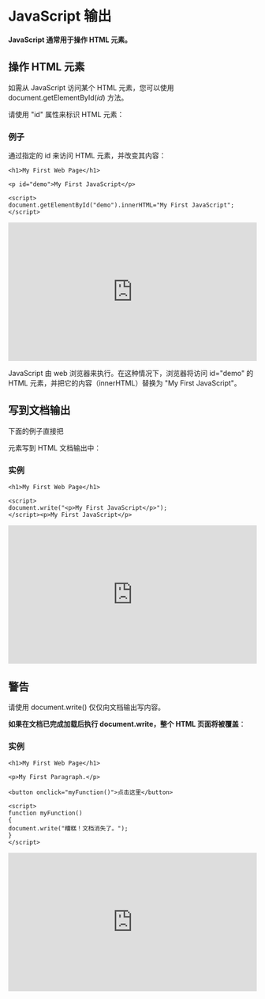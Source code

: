 # JavaScript 输出

**JavaScript 通常用于操作 HTML 元素。**

## 操作 HTML 元素

如需从 JavaScript 访问某个 HTML 元素，您可以使用 document.getElementById(*id*) 方法。

请使用 "id" 属性来标识 HTML 元素：

### 例子

通过指定的 id 来访问 HTML 元素，并改变其内容：

```
<h1>My First Web Page</h1>

<p id="demo">My First JavaScript</p>

<script>
document.getElementById("demo").innerHTML="My First JavaScript";
</script>
```

<iframe src="http://jsrun.net/r6kKp/embedded/all/light" id="JSREMB_18791" width="100%" height="280" frameborder="0" sandbox="allow-modals allow-forms allow-popups allow-scripts allow-same-origin" allow="microphone;camera;midi;encrypted-media;" __idm_frm__="210" style="text-rendering: optimizelegibility; box-sizing: border-box;"></iframe>

JavaScript 由 web 浏览器来执行。在这种情况下，浏览器将访问 id="demo" 的 HTML 元素，并把它的内容（innerHTML）替换为 "My First JavaScript"。

## 写到文档输出

下面的例子直接把 <p> 元素写到 HTML 文档输出中：

### 实例

```
<h1>My First Web Page</h1>

<script>
document.write("<p>My First JavaScript</p>");
</script><p>My First JavaScript</p>
```

<iframe src="http://jsrun.net/m6kKp/embedded/all/light" id="JSREMB_18791" width="100%" height="280" frameborder="0" sandbox="allow-modals allow-forms allow-popups allow-scripts allow-same-origin" allow="microphone;camera;midi;encrypted-media;" __idm_frm__="212" style="text-rendering: optimizelegibility; box-sizing: border-box;"></iframe>

## 警告

请使用 document.write() 仅仅向文档输出写内容。

**如果在文档已完成加载后执行 document.write，整个 HTML 页面将被覆盖**：

### 实例

```
<h1>My First Web Page</h1>

<p>My First Paragraph.</p>

<button onclick="myFunction()">点击这里</button>

<script>
function myFunction()
{
document.write("糟糕！文档消失了。");
}
</script>
```

<iframe src="http://jsrun.net/A6kKp/embedded/all/light" id="JSREMB_18791" width="100%" height="280" frameborder="0" sandbox="allow-modals allow-forms allow-popups allow-scripts allow-same-origin" allow="microphone;camera;midi;encrypted-media;" __idm_frm__="211" style="text-rendering: optimizelegibility; box-sizing: border-box;"></iframe>
